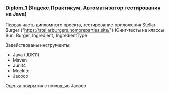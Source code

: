 ### Diplom_1 (Яндекс.Практикум, Автоматизатор тестирования на Java)

Первая часть дипломного проекта, тестирование приложения Stellar Burger
("https://stellarburgers.nomoreparties.site/")
Юнит-тесты на классы Bun, Burger, Ingredient, IngredientType

Задействованы инструменты:
- Java (JDK11)
- Maven
- Junit4
- Mockito
- Jacoco
  
Оценка покрытия с помощью Jacoco
